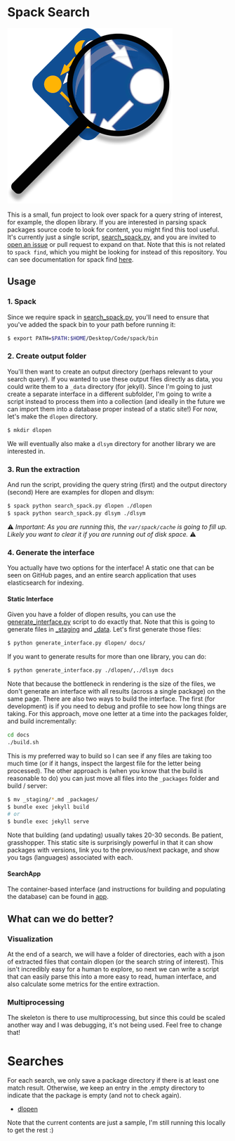 # Spack Search

![img/spack-search.png](img/spack-search.png)

This is a small, fun project to look over spack for a query string of interest, for
example, the dlopen library. If you are interested in parsing spack packages source
code to look for content, you might find this tool useful. It's currently just a single 
script, [search_spack.py](search_spack.py), and you are invited to [open an issue](https://github.com/spack/spack-search)
or pull request to expand on that. Note that this is not related to `spack find`,
which you might be looking for instead of this repository. You can see documentation
for spack find [here](https://spack.readthedocs.io/en/latest/command_index.html#spack-find).

## Usage

### 1. Spack

Since we require spack in [search_spack.py](search_spack.py), 
you'll need to ensure that you've added the spack bin to your path before running it:

```bash
$ export PATH=$PATH:$HOME/Desktop/Code/spack/bin
```

### 2. Create output folder

You'll then want to create an output directory (perhaps relevant to your search query).
If you wanted to use these output files directly as data, you could write them to a `_data`
directory (for jekyll). Since I'm going to just create a separate interface in a different
subfolder, I'm going to write a script instead to process them into a collection (and ideally
in the future we can import them into a database proper instead of a static site!)
For now, let's make the `dlopen` directory.


```bash
$ mkdir dlopen
```

We will eventually also make a `dlsym` directory for another library we are interested in.

### 3. Run the extraction

And run the script, providing the query string (first) and the output directory (second)
Here are examples for dlopen and dlsym:

```bash
$ spack python search_spack.py dlopen ./dlopen
$ spack python search_spack.py dlsym ./dlsym
```

⚠️ *Important: As you are running this, the `var/spack/cache` is going to fill up. Likely you want to clear it if you are running out of disk space.* ⚠️

### 4. Generate the interface

You actually have two options for the interface! A static one that can be seen on
GitHub pages, and an entire search application that uses elasticsearch for indexing.

#### Static Interface

Given you have a folder of dlopen results, you can use the [generate_interface.py](generate_interface.py)
script to do exactly that. Note that this is going to generate files in [_staging](docs/_staging) and
[_data](docs/_data). Let's first generate those files:

```bash
$ python generate_interface.py dlopen/ docs/
```

If you want to generate results for more than one library, you can do:

```bash
$ python generate_interface.py ./dlopen/,./dlsym docs
```

Note that because the bottleneck in rendering is the size of the files, we don't
generate an interface with all results (across a single package) on the same page.
There are also two ways to build the interface. The first (for development) is if you need
to debug and profile to see how long things are taking. For this approach, move one letter 
at a time into the packages folder, and build incrementally:

```bash
cd docs
./build.sh
```

This is my preferred way to build so I can see if any files are taking too much time
(or if it hangs, inspect the largest file for the letter being processed). 
The other approach is  (when you know that the build is reasonable to do) you can just
move all files into the `_packages` folder and build / server:

```bash
$ mv _staging/*.md _packages/
$ bundle exec jekyll build
# or
$ bundle exec jekyll serve
```

Note that building (and updating) usually takes 20-30 seconds. Be patient, grasshopper.
This static site is surprisingly powerful in that it can show packages with versions,
link you to the previous/next package, and show you tags (languages) associated with each.

#### SearchApp

The container-based interface (and instructions for building and populating the database) can
be found in [app](app).


## What can we do better?

### Visualization

At the end of a search, we will have a folder of directories, each with a json of extracted files
that contain dlopen (or the search string of interest). This isn't incredibly easy for a human to explore,
so next we can write a script that can easily parse this into a more
easy to read, human interface, and also calculate some metrics for the entire extraction.

### Multiprocessing

The skeleton is there to use multiprocessing, but since this could be scaled another way
and I was debugging, it's not being used. Feel free to change that!

# Searches

For each search, we only save a package directory if there is at least one
match result. Otherwise, we keep an entry in the .empty directory to indicate
that the package is empty (and not to check again).

 - [dlopen](dlopen)
 
Note that the current contents are just a sample, I'm still running this locally
to get the rest :)
